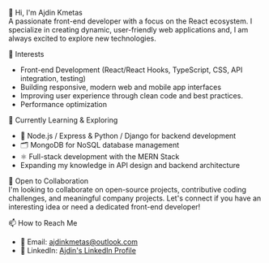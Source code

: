 👋 Hi, I'm Ajdin Kmetas  
  A passionate front-end developer with a focus on the React ecosystem. I specialize in creating dynamic, user-friendly web applications and, I am always excited to explore new technologies.  

👀 Interests  
- Front-end Development (React/React Hooks, TypeScript, CSS, API integration, testing)  
- Building responsive, modern web and mobile app interfaces  
- Improving user experience through clean code and best practices. 
- Performance optimization  

🌱 Currently Learning & Exploring  
- 📡 Node.js / Express & Python / Django for backend development  
- 🗂️ MongoDB for NoSQL database management  
- ⚛️ Full-stack development with the MERN Stack  
- Expanding my knowledge in API design and backend architecture

💞️ Open to Collaboration  
  I'm looking to collaborate on open-source projects, contributive coding challenges, and meaningful company projects. 
  Let's connect if you have an interesting idea or need a dedicated front-end developer!  

📫 How to Reach Me  
- 📧 Email: ajdinkmetas@outlook.com  
- 🔗 LinkedIn: [Ajdin's LinkedIn Profile](https://linkedin.com/in/ajdin89)  

